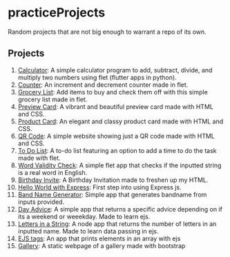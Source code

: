 # practiceProjects

Random projects that are not big enough to warrant a repo of its own.

## Projects

1. [Calculator](calculator): A simple calculator program to add, subtract, divide, and multiply two numbers using flet (flutter apps in python).
2.  [Counter](counter): An increment and decrement counter made in flet.
3.   [Grocery List](grocery_list): Add items to buy and check them off with this simple grocery list made in flet.
4.    [Preview Card](preview-card): A vibrant and beautiful preview card made with HTML and CSS.
5. [Product Card](product-card): An elegant and classy product card made with HTML and CSS.
6.  [QR Code](qr-code-project): A simple website showing just a QR code made with HTML and CSS.
7.   [To Do List](todo): A to-do list featuring an option to add a time to do the task made with flet.
8.    [Word Validity Check](word_valid): A simple flet app that checks if the inputted string is a real word in English.
9. [Birthday Invite](Birthday%20Invite): A Birthday Invitation made to freshen up my HTML.
10.  [Hello World with Express](helloWorldExpress): First step into using Express js.
11.   [Band Name Generator](bandNameGenerator): Simple app that generates bandname from inputs provided.
12.   [Day Advice](ejs-demo): A simple app that returns a specific advice depending on if its a weekend or weeekday. Made to learn ejs.
13.   [Letters in a String](ejs-data-passing): A node app that returns the number of letters in an inputted name. Made to learn data passing in ejs.
14.   [EJS tags](ejs-tag): An app that prints elements in an array with ejs
15.   [Gallery](gallery): A static webpage of a gallery made with bootstrap
    
